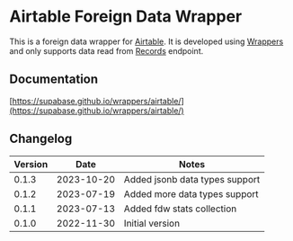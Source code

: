 # Airtable Foreign Data Wrapper

This is a foreign data wrapper for [Airtable](https://www.airtable.com). It is developed using [Wrappers](https://github.com/supabase/wrappers) and only supports data read from [Records](https://airtable.com/developers/web/api/list-records) endpoint.

## Documentation

[https://supabase.github.io/wrappers/airtable/](https://supabase.github.io/wrappers/airtable/)


## Changelog

| Version | Date       | Notes                                                |
| ------- | ---------- | ---------------------------------------------------- |
| 0.1.3   | 2023-10-20 | Added jsonb data types support                       |
| 0.1.2   | 2023-07-19 | Added more data types support                        |
| 0.1.1   | 2023-07-13 | Added fdw stats collection                           |
| 0.1.0   | 2022-11-30 | Initial version                                      |

